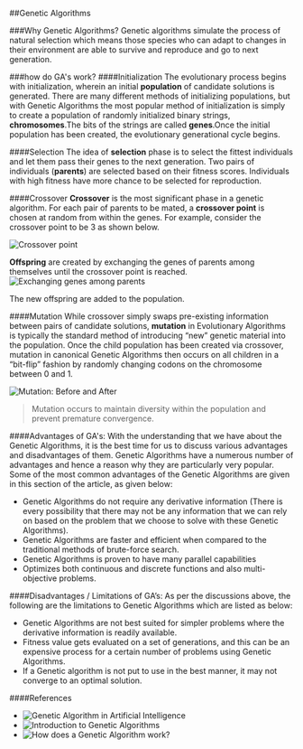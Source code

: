 ##Genetic Algorithms

###Why Genetic Algorithms?
Genetic algorithms simulate the process of natural selection which means those species who can adapt to changes in their environment are able to survive and reproduce and go to next generation.

###how do GA's work?
####Initialization
The evolutionary process begins with initialization, wherein an initial **population** of candidate solutions is generated. There are many different methods of initializing populations, but with Genetic Algorithms the most popular method of initialization is simply to create a population of randomly initialized binary strings, **chromosomes**.The bits of the strings are called **genes**.Once the initial population has been created, the evolutionary generational cycle begins.

####Selection
The idea of **selection** phase is to select the fittest individuals and let them pass their genes to the next generation.
Two pairs of individuals (**parents**) are selected based on their fitness scores. Individuals with high fitness have more chance to be selected for reproduction.

####Crossover
**Crossover** is the most significant phase in a genetic algorithm. For each pair of parents to be mated, a **crossover point** is chosen at random from within the genes.
For example, consider the crossover point to be 3 as shown below.

![Crossover point](https://miro.medium.com/max/409/1*Wi6ou9jyMHdxrF2dgczz7g.png)

**Offspring** are created by exchanging the genes of parents among themselves until the crossover point is reached.
![Exchanging genes among parents](https://miro.medium.com/max/389/1*eQxFezBtdfdLxHsvSvBNGQ.png)

The new offspring are added to the population.

####Mutation
While crossover simply swaps pre-existing information between pairs of candidate solutions, **mutation** in Evolutionary Algorithms is typically the standard method of introducing “new” genetic material into the population. Once the child population has been created via crossover, mutation in canonical Genetic Algorithms then occurs on all children in a “bit-flip” fashion by randomly changing codons on the chromosome between 0 and 1.

![Mutation: Before and After](https://miro.medium.com/max/439/1*CGt_UhRqCjIDb7dqycmOAg.png)

>Mutation occurs to maintain diversity within the population and prevent premature convergence.  


####Advantages of GA's:
With the understanding that we have about the Genetic Algorithms, it is the best time for us to discuss various advantages and disadvantages of them. Genetic Algorithms have a numerous number of advantages and hence a reason why they are particularly very popular. Some of the most common advantages of the Genetic Algorithms are given in this section of the article, as given below:

- Genetic Algorithms do not require any derivative information (There is every possibility that there may not be any information that we can rely on based on the problem that we choose to solve with these Genetic Algorithms).
- Genetic Algorithms are faster and efficient when compared to the traditional methods of brute-force search.
- Genetic Algorithms is proven to have many parallel capabilities
- Optimizes both continuous and discrete functions and also multi-objective problems.


####Disadvantages / Limitations of GA’s:
As per the discussions above, the following are the limitations to Genetic Algorithms which are listed as below:

- Genetic Algorithms are not best suited for simpler problems where the derivative information is readily available.
- Fitness value gets evaluated on a set of generations, and this can be an expensive process for a certain number of problems using Genetic Algorithms.
- If a Genetic algorithm is not put to use in the best manner, it may not converge to an optimal solution.


####References
* ![Genetic Algorithm in Artificial Intelligence](https://mindmajix.com/genetic-algorithm-in-artificial-intelligence#:~:text=Genetic%20Algorithms%20are%20faster%20and,and%20also%20multi%2Dobjective%20problems.)
* ![Introduction to Genetic Algorithms](https://towardsdatascience.com/introduction-to-genetic-algorithms-including-example-code-e396e98d8bf3)
* ![How does a Genetic Algorithm work?](https://www.pico.net/kb/how-does-a-genetic-algorithm-work)